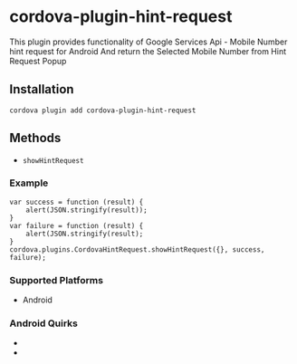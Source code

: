 <!--
# license: Licensed to the Apache Software Foundation (ASF) under one
#         or more contributor license agreements.  See the NOTICE file
#         distributed with this work for additional information
#         regarding copyright ownership.  The ASF licenses this file
#         to you under the Apache License, Version 2.0 (the
#         "License"); you may not use this file except in compliance
#         with the License.  You may obtain a copy of the License at
#
#           http://www.apache.org/licenses/LICENSE-2.0
#
#         Unless required by applicable law or agreed to in writing,
#         software distributed under the License is distributed on an
#         "AS IS" BASIS, WITHOUT WARRANTIES OR CONDITIONS OF ANY
#         KIND, either express or implied.  See the License for the
#         specific language governing permissions and limitations
#         under the License.
-->

# cordova-plugin-hint-request

This plugin provides functionality of Google Services Api - Mobile Number hint request for Android And return the Selected Mobile Number from Hint Request Popup

## Installation

    cordova plugin add cordova-plugin-hint-request

## Methods

- `showHintRequest`

### Example

    var success = function (result) {
        alert(JSON.stringify(result));
    }
    var failure = function (result) {
        alert(JSON.stringify(result);
    }
    cordova.plugins.CordovaHintRequest.showHintRequest({}, success, failure);

### Supported Platforms

- Android

### Android Quirks

-

-
